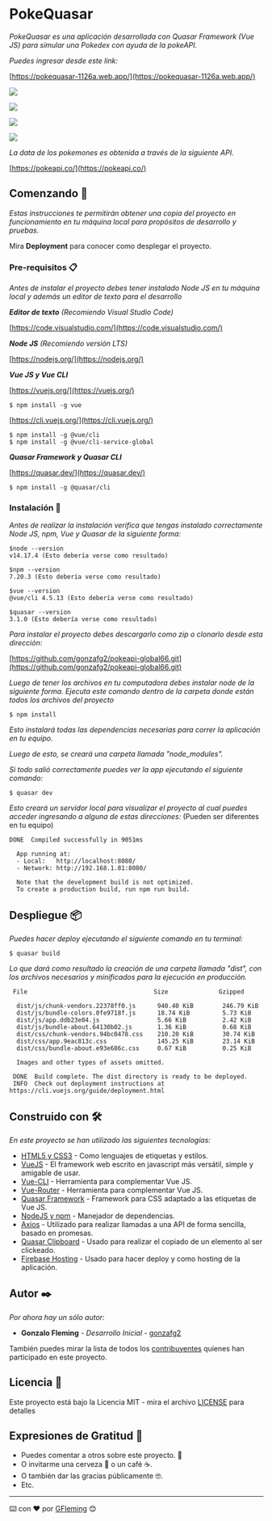 # PokeQuasar

_PokeQuasar es una aplicación desarrollada con Quasar Framework (Vue JS) para simular una Pokedex con ayuda de la pokeAPI._

_Puedes ingresar desde este link:_

[https://pokequasar-1126a.web.app/](https://pokequasar-1126a.web.app/)

![](https://raw.githubusercontent.com/gonzafg2/pokeapi-global66/master/src/assets/img/poke1.png)

![](https://raw.githubusercontent.com/gonzafg2/pokeapi-global66/master/src/assets/img/poke2.png)

![](https://raw.githubusercontent.com/gonzafg2/pokeapi-global66/master/src/assets/img/poke3.png)

![](https://raw.githubusercontent.com/gonzafg2/pokeapi-global66/master/src/assets/img/poke4.png)

_La data de los pokemones es obtenida a través de la siguiente API._

<!-- ``` -->

[https://pokeapi.co/](https://pokeapi.co/)

<!-- ``` -->

## Comenzando 🚀

_Estas instrucciones te permitirán obtener una copia del proyecto en funcionamiento en tu máquina local para propósitos de desarrollo y pruebas._

Mira **Deployment** para conocer como desplegar el proyecto.

### Pre-requisitos 📋

_Antes de instalar el proyecto debes tener instalado Node JS en tu máquina local y además un editor de texto para el desarrollo_

**_Editor de texto_** _(Recomiendo Visual Studio Code)_

<!-- ``` -->

[https://code.visualstudio.com/](https://code.visualstudio.com/)

<!-- ``` -->

**_Node JS_** _(Recomiendo versión LTS)_

<!-- ``` -->

[https://nodejs.org/](https://nodejs.org/)

<!-- ``` -->

**_Vue JS y Vue CLI_**

[https://vuejs.org/](https://vuejs.org/)

```
$ npm install -g vue
```

[https://cli.vuejs.org/](https://cli.vuejs.org/)

```
$ npm install -g @vue/cli
$ npm install -g @vue/cli-service-global
```

**_Quasar Framework y Quasar CLI_**

[https://quasar.dev/](https://quasar.dev/)

```
$ npm install -g @quasar/cli
```

### Instalación 🔧

_Antes de realizar la instalación verifica que tengas instalado correctamente Node JS, npm, Vue y Quasar de la siguiente forma:_

```
$node --version
v14.17.4 (Esto debería verse como resultado)
```

```
$npm --version
7.20.3 (Esto debería verse como resultado)
```

```
$vue --version
@vue/cli 4.5.13 (Esto debería verse como resultado)
```

```
$quasar --version
3.1.0 (Esto debería verse como resultado)
```

_Para instalar el proyecto debes descargarlo como zip o clonarlo desde esta dirección:_

<!-- ``` -->

[https://github.com/gonzafg2/pokeapi-global66.git](https://github.com/gonzafg2/pokeapi-global66.git)

<!-- ``` -->

_Luego de tener los archivos en tu computadora debes instalar node de la siguiente forma. Ejecuta este comando dentro de la carpeta donde están todos los archivos del proyecto_

```
$ npm install
```

_Esto instalará todas las dependencias necesarias para correr la aplicación en tu equipo._

_Luego de esto, se creará una carpeta llamada "node_modules"._

_Si todo salió correctamente puedes ver la app ejecutando el siguiente comando:_

```
$ quasar dev
```

_Esto creará un servidor local para visualizar el proyecto al cual puedes acceder ingresando a alguna de estas direcciones:_ (Pueden ser diferentes en tu equipo)

```
DONE  Compiled successfully in 9051ms

  App running at:
  - Local:   http://localhost:8080/
  - Network: http://192.168.1.81:8080/

  Note that the development build is not optimized.
  To create a production build, run npm run build.
```

## Despliegue 📦

_Puedes hacer deploy ejecutando el siguiente comando en tu terminal:_

```
$ quasar build
```

_Lo que dará como resultado la creación de una carpeta llamada "dist", con los archivos necesarios y minificados para la ejecución en producción._

```
 File                                   Size              Gzipped

  dist/js/chunk-vendors.22378ff0.js      940.40 KiB        246.79 KiB
  dist/js/bundle-colors.0fe9718f.js      18.74 KiB         5.73 KiB
  dist/js/app.ddb23e04.js                5.66 KiB          2.42 KiB
  dist/js/bundle-about.64130b02.js       1.36 KiB          0.68 KiB
  dist/css/chunk-vendors.94bc0478.css    210.20 KiB        30.74 KiB
  dist/css/app.9eac813c.css              145.25 KiB        23.14 KiB
  dist/css/bundle-about.e93e686c.css     0.67 KiB          0.25 KiB

  Images and other types of assets omitted.

 DONE  Build complete. The dist directory is ready to be deployed.
 INFO  Check out deployment instructions at https://cli.vuejs.org/guide/deployment.html
```

## Construido con 🛠️

_En este proyecto se han utilizado las siguientes tecnologías:_

- [HTML5 y CSS3](https://www.w3.org/) - Como lenguajes de etiquetas y estilos.
- [VueJS](https://vuejs.org/) - El framework web escrito en javascript más versátil, simple y amigable de usar.
- [Vue-CLI](https://cli.vuejs.org/) - Herramienta para complementar Vue JS.
- [Vue-Router](https://router.vuejs.org/) - Herramienta para complementar Vue JS.
- [Quasar Framework](https://quasar.dev/) - Framework para CSS adaptado a las etiquetas de Vue JS.
- [NodeJS y npm](https://nodejs.org/) - Manejador de dependencias.
- [Axios](https://github.com/axios/axios) - Utilizado para realizar llamadas a una API de forma sencilla, basado en promesas.
- [Quasar Clipboard](https://quasar.dev/quasar-utils/other-utils#copy-to-clipboard) - Usado para realizar el copiado de un elemento al ser clickeado.
- [Firebase Hosting](https://console.firebase.com) - Usado para hacer deploy y como hosting de la aplicación.

<!-- ## Contribuyendo 🖇️

Por favor lee el [CONTRIBUTING.md](https://gist.github.com/villanuevand/xxxxxx) para detalles de nuestro código de conducta, y el proceso para enviarnos pull requests. -->

<!-- ## Wiki 📖

Puedes encontrar mucho más de cómo utilizar este proyecto en nuestra [Wiki](https://github.com/tu/proyecto/wiki)

## Versionado 📌

Usamos [SemVer](http://semver.org/) para el versionado. Para todas las versiones disponibles, mira los [tags en este repositorio](https://github.com/tu/proyecto/tags). -->

## Autor ✒️

_Por ahora hay un sólo autor:_

- **Gonzalo Fleming** - _Desarrollo Inicial_ - [gonzafg2](https://github.com/gonzafg2)

También puedes mirar la lista de todos los [contribuyentes](https://github.com/your/project/contributors) quíenes han participado en este proyecto.

## Licencia 📄

Este proyecto está bajo la Licencia MIT - mira el archivo [LICENSE](https://github.com/gonzafg2/ColorsApp/blob/master/LICENSE) para detalles

## Expresiones de Gratitud 🎁

- Puedes comentar a otros sobre este proyecto. 📢
- O invitarme una cerveza 🍺 o un café ☕.
- O también dar las gracias públicamente 🤓.
- Etc.

---

⌨️ con ❤️ por [GFleming](https://github.com/gonzafg2) 😊
